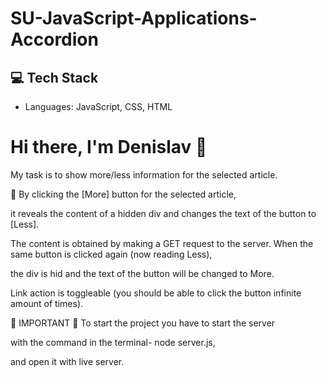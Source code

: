 # SU-JavaScript-Applications-Accordion

## 💻 Tech Stack
- Languages: JavaScript, CSS, HTML

# Hi there, I'm Denislav 👋

My task is to show more/less information for the selected article.

🔑 By clicking the [More] button for the selected article,

it reveals the content of a hidden div and changes the text of the button to [Less].

The content is obtained by making a GET request to the server. When the same button is clicked again (now reading Less),

the div is hid and the text of the button will be changed to More.

Link action is toggleable (you should be able to click the button infinite amount of times).


📌 IMPORTANT 📌
To start the project you have to start the server

with the command in the terminal- node server.js,

and open it with live server.
